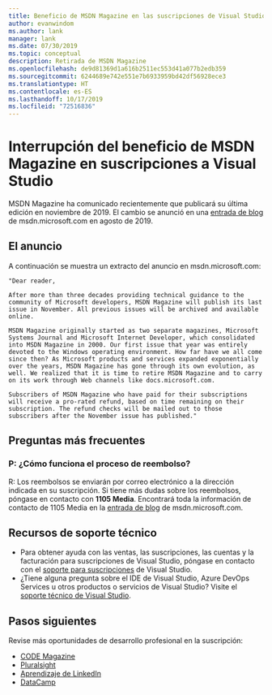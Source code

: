 ```yaml
---
title: Beneficio de MSDN Magazine en las suscripciones de Visual Studio | Microsoft Docs
author: evanwindom
ms.author: lank
manager: lank
ms.date: 07/30/2019
ms.topic: conceptual
description: Retirada de MSDN Magazine
ms.openlocfilehash: de9d81369d1a616b2511ec553d41a077b2edb359
ms.sourcegitcommit: 6244689e742e551e7b6933959bd42df56928ece3
ms.translationtype: HT
ms.contentlocale: es-ES
ms.lasthandoff: 10/17/2019
ms.locfileid: "72516836"
---
```

# <a name="the-msdn-magazine-benefit-in-visual-studio-subscriptions-has-been-discontinued"></a>Interrupción del beneficio de MSDN Magazine en suscripciones a Visual Studio

MSDN Magazine ha comunicado recientemente que publicará su última edición en noviembre de 2019.  El cambio se anunció en una [entrada de blog](https://msdn.microsoft.com/magazine/mt833502.aspx?) de msdn.microsoft.com en agosto de 2019.  

## <a name="the-announcement"></a>El anuncio
A continuación se muestra un extracto del anuncio en msdn.microsoft.com:

    "Dear reader,

    After more than three decades providing technical guidance to the community of Microsoft developers, MSDN Magazine will publish its last issue in November. All previous issues will be archived and available online.

    MSDN Magazine originally started as two separate magazines, Microsoft Systems Journal and Microsoft Internet Developer, which consolidated into MSDN Magazine in 2000. Our first issue that year was entirely devoted to the Windows operating environment. How far have we all come since then? As Microsoft products and services expanded exponentially over the years, MSDN Magazine has gone through its own evolution, as well. We realized that it is time to retire MSDN Magazine and to carry on its work through Web channels like docs.microsoft.com.

    Subscribers of MSDN Magazine who have paid for their subscriptions will receive a pro-rated refund, based on time remaining on their subscription. The refund checks will be mailed out to those subscribers after the November issue has published."

## <a name="frequently-asked-questions"></a>Preguntas más frecuentes
### <a name="q-how-does-the-refund-process-work"></a>P: ¿Cómo funciona el proceso de reembolso?
R: Los reembolsos se enviarán por correo electrónico a la dirección indicada en su suscripción. Si tiene más dudas sobre los reembolsos, póngase en contacto con **1105 Media**.  Encontrará toda la información de contacto de 1105 Media en la [entrada de blog](https://msdn.microsoft.com/magazine/mt833502.aspx?) de msdn.microsoft.com.  

## <a name="support-resources"></a>Recursos de soporte técnico
- Para obtener ayuda con las ventas, las suscripciones, las cuentas y la facturación para suscripciones de Visual Studio, póngase en contacto con el [soporte para suscripciones](https://visualstudio.microsoft.com/subscriptions/support/) de Visual Studio.
- ¿Tiene alguna pregunta sobre el IDE de Visual Studio, Azure DevOps Services u otros productos o servicios de Visual Studio?  Visite el [soporte técnico de Visual Studio](https://visualstudio.microsoft.com/support/).

## <a name="next-steps"></a>Pasos siguientes
Revise más oportunidades de desarrollo profesional en la suscripción:
- [CODE Magazine](vs-code-magazine.md)
- [Pluralsight](vs-pluralsight.md)
- [Aprendizaje de LinkedIn](vs-linkedin-learning.md)
- [DataCamp](vs-datacamp.md)
